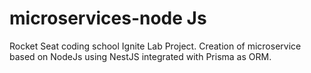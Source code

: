 # microservices-node Js

Rocket Seat coding school Ignite Lab Project. Creation of microservice based on NodeJs using NestJS integrated with Prisma as ORM.
